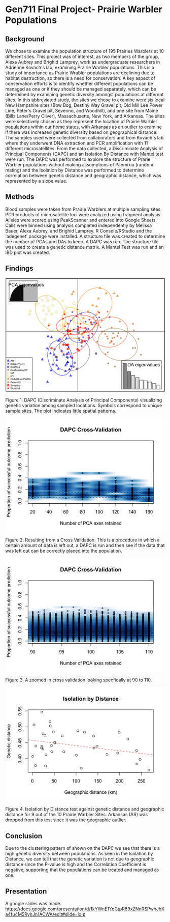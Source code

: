 # Gen711 Final Project- Prairie Warbler Populations
## Background
We chose to examine the population structure of 195 Prairies Warblers at 10 different sites. This project was of interest, as two members of the group, Alexa Aubrey and Brighid Lamprey, work as undergraduate researchers in Adrienne Kovach's lab, examining Prairie Warbler populations. This is a study of importance as Prairie Wrabler populations are declining due to habitat destruction, so there is a need for conservation. A key aspect of conservation efforts is to identify whether different populations can be managed as one or if they should be managed separately, which can be determined by examining genetic diversity amongst populations at different sites. In this abbreviated study, the sites we chose to examine were six local New Hampshire sites (Bow Bog, Destiny Way Gravel pit, Old Mill Lee Power Line, Peter's Gravel pit, Severino, and Woodhill), and one site from Maine (Bills Lane/Perry Oliver), Massachusetts, New York, and Arkansas. The sites were selectively chosen as they represent the location of Prairie Warbler populations within our home states, with Arkansas as an outlier to examine if there was increased genetic diversity based on geographical distance. The samples used were collected from collaborators and from Kovach's lab where they underwent DNA extraction and PCR amplification with 11 different microsatellites. From the data collected, a Discriminate Analysis of Principal Components (DAPC) and an Isolation By Distance with Mantel test were run. The DAPC was performed to explore the structure of Prarie Warbler populations without making assumptions of Panmixia (random mating) and the Isolation by Distance was performed to determine correlation between genetic distance and geographic distance, which was represented by a slope value.

## Methods
Blood samples were taken from Prairie Warblers at multiple sampling sites. PCR products of microsatellite loci were analyzed using fragment analysis. Alleles were scored using PeakScanner​ and entered into Google Sheets. Calls were binned using analysis completed independently by Melissa Bauer, Alexa Aubrey, and Brighid Lamprey. R Console/RStudio and the ‘adegenet’ package were installed. A structure file was created to determine the number of PCAs and DAs to keep. A DAPC was run. The structure file was used to create a genetic distance matrix. A Mantel Test was run and an IBD plot was created.

## Findings
![plot](figures/PRAW_DAPC_Final.png) 

Figure 1. DAPC (Discriminate Analysis of Principal Components) visualizing genetic variation among sampled locations. Symbols correspond to unique sample sites. The plot indicates little spatial patterns.


![plot](figures/DAPC_Cross_Validation.png)

Figure 2. Resulting from a Cross Validation. This is a procedure in which a certain amount of data is left out, a DAPC is run and then see if the data that was left out can be correctly placed into the population.


![plot](figures/DAPC_Cross_Validation_2.png)

Figure 3. A zoomed in cross validation looking specfically at 90 to 110.


![plot](figures/IBD_Plot_PRAW.png)

Figure 4. Isolation by Distance test against genetic distance and geographic distance for 9 out of the 10 Prairie Warbler Sites. Arkansas (AR) was dropped from this test since it was the geographic outlier.

## Conclusion
Due to the clustering pattern of shown on the DAPC we see that there is a high genetic diversity between populations. As seen in the Isolation by Distance, we can tell that the genetic variation is not due to geographic distance since the P-value is high and the Correlation Coefficient is negative, supporting that the populations can be treated and managed as one.

## Presentation 
A google slides was made. https://docs.google.com/presentation/d/1kYWnE1YqCtpR69xZNnRSPwhJhXa4fu4M5RyhJn1ACWA/edit#slide=id.p 
